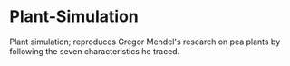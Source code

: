 # Plant-Simulation
Plant simulation; reproduces Gregor Mendel's research on pea plants by following the seven characteristics he traced.
